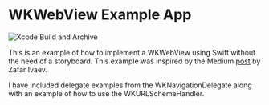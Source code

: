 # WKWebView Example App

![Xcode Build and Archive](https://github.com/davidfekke/WKWebViewExample/workflows/Xcode%20Build%20and%20Archive/badge.svg)

This is an example of how to implement a WKWebView using Swift without the need of a storyboard. This example was inspired by the Medium [post](https://medium.com/better-programming/create-a-wkwebview-programmatically-in-swift-5-fc08c8ad8708) by Zafar Ivaev.

I have included delegate examples from the WKNavigationDelegate along with an example of how to use the WKURLSchemeHandler.
